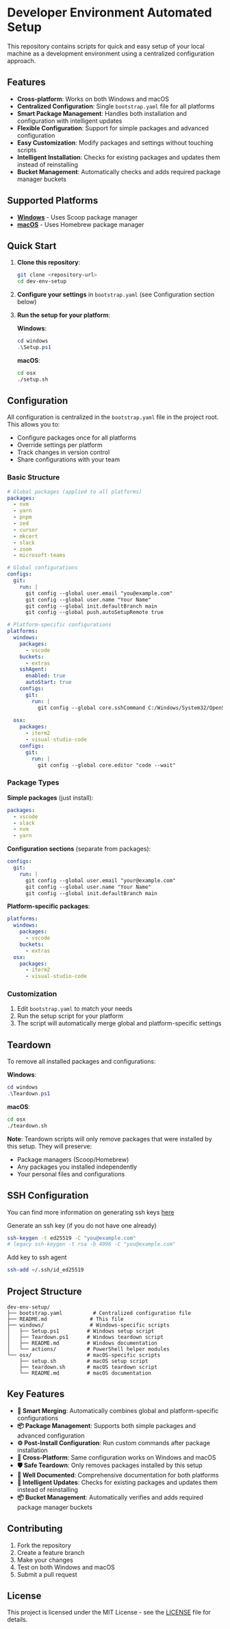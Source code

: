 # Developer Environment Automated Setup

This repository contains scripts for quick and easy setup of your local machine as a development environment using a centralized configuration approach.

## Features

- **Cross-platform**: Works on both Windows and macOS
- **Centralized Configuration**: Single `bootstrap.yaml` file for all platforms
- **Smart Package Management**: Handles both installation and configuration with intelligent updates
- **Flexible Configuration**: Support for simple packages and advanced configuration
- **Easy Customization**: Modify packages and settings without touching scripts
- **Intelligent Installation**: Checks for existing packages and updates them instead of reinstalling
- **Bucket Management**: Automatically checks and adds required package manager buckets

## Supported Platforms

- [**Windows**](./windows/README.md) - Uses Scoop package manager
- [**macOS**](./osx/README.md) - Uses Homebrew package manager

## Quick Start

1. **Clone this repository**:
   ```bash
   git clone <repository-url>
   cd dev-env-setup
   ```

2. **Configure your settings** in `bootstrap.yaml` (see Configuration section below)

3. **Run the setup for your platform**:
   
   **Windows**:
   ```powershell
   cd windows
   .\Setup.ps1
   ```
   
   **macOS**:
   ```bash
   cd osx
   ./setup.sh
   ```

## Configuration

All configuration is centralized in the `bootstrap.yaml` file in the project root. This allows you to:

- Configure packages once for all platforms
- Override settings per platform
- Track changes in version control
- Share configurations with your team

### Basic Structure

```yaml
# Global packages (applied to all platforms)
packages:
  - nvm
  - yarn
  - pnpm
  - zed
  - cursor
  - mkcert
  - slack
  - zoom
  - microsoft-teams

# Global configurations
configs:
  git:
    run: |
      git config --global user.email "you@example.com"
      git config --global user.name "Your Name"
      git config --global init.defaultBranch main
      git config --global push.autoSetupRemote true

# Platform-specific configurations
platforms:
  windows:
    packages:
      - vscode
    buckets:
      - extras
    sshAgent:
      enabled: true
      autoStart: true
    configs:
      git:
        run: |
          git config --global core.sshCommand C:/Windows/System32/OpenSSH/ssh.exe
  
  osx:
    packages:
      - iterm2
      - visual-studio-code
    configs:
      git:
        run: |
          git config --global core.editor "code --wait"
```

### Package Types

**Simple packages** (just install):
```yaml
packages:
  - vscode
  - slack
  - nvm
  - yarn
```

**Configuration sections** (separate from packages):
```yaml
configs:
  git:
    run: |
      git config --global user.email "your@example.com"
      git config --global user.name "Your Name"
      git config --global init.defaultBranch main
```

**Platform-specific packages**:
```yaml
platforms:
  windows:
    packages:
      - vscode
    buckets:
      - extras
  osx:
    packages:
      - iterm2
      - visual-studio-code
```

### Customization

1. Edit `bootstrap.yaml` to match your needs
2. Run the setup script for your platform
3. The script will automatically merge global and platform-specific settings

## Teardown

To remove all installed packages and configurations:

**Windows**:
```powershell
cd windows
.\Teardown.ps1
```

**macOS**:
```bash
cd osx
./teardown.sh
```

**Note**: Teardown scripts will only remove packages that were installed by this setup. They will preserve:
- Package managers (Scoop/Homebrew)
- Any packages you installed independently
- Your personal files and configurations

## SSH Configuration

You can find more information on generating ssh keys [here](https://docs.github.com/en/authentication/connecting-to-github-with-ssh/generating-a-new-ssh-key-and-adding-it-to-the-ssh-agent)

Generate an ssh key (if you do not have one already)

```bash
ssh-keygen -t ed25519 -C "you@example.com"
# legacy ssh-keygen -t rsa -b 4096 -C "you@example.com"
```

Add key to ssh agent

```bash
ssh-add ~/.ssh/id_ed25519
```

## Project Structure

```
dev-env-setup/
├── bootstrap.yaml          # Centralized configuration file
├── README.md              # This file
├── windows/               # Windows-specific scripts
│   ├── Setup.ps1         # Windows setup script
│   ├── Teardown.ps1      # Windows teardown script
│   ├── README.md         # Windows documentation
│   └── actions/          # PowerShell helper modules
└── osx/                  # macOS-specific scripts
    ├── setup.sh          # macOS setup script
    ├── teardown.sh       # macOS teardown script
    └── README.md         # macOS documentation
```

## Key Features

- **🔄 Smart Merging**: Automatically combines global and platform-specific configurations
- **📦 Package Management**: Supports both simple packages and advanced configuration
- **⚙️ Post-Install Configuration**: Run custom commands after package installation
- **🔧 Cross-Platform**: Same configuration works on Windows and macOS
- **🛡️ Safe Teardown**: Only removes packages installed by this setup
- **📝 Well Documented**: Comprehensive documentation for both platforms
- **🔄 Intelligent Updates**: Checks for existing packages and updates them instead of reinstalling
- **📦 Bucket Management**: Automatically verifies and adds required package manager buckets

## Contributing

1. Fork the repository
2. Create a feature branch
3. Make your changes
4. Test on both Windows and macOS
5. Submit a pull request

## License

This project is licensed under the MIT License - see the [LICENSE](LICENSE) file for details.